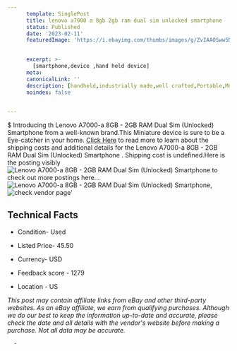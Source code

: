 ```yaml
---
      template: SinglePost
      title: lenovo a7000 a 8gb 2gb ram dual sim unlocked smartphone 
      status: Published
      date: '2023-02-11'
      featuredImage: 'https://i.ebayimg.com/thumbs/images/g/ZvIAAOSww5NhGCQy/s-l225.jpg'
       

      excerpt: >-
        [smartphone,device ,hand held device]
      meta:
      canonicalLink: ''
      description: [handheld,industrially made,well crafted,Portable,Mobile,Compact,Convenient,Lightweight,Maneuverable,Man-portable,Miniature,Carriable,Hand-held,Light,Holdable,Transportable,Mobile device,Pocket-sized,On-the-go,Wireless,Cordless,Compact size,Convenient size, smartphone,device ,hand held device]
      noindex: false
      

---
```

$
      Introducing th Lenovo A7000-a 8GB - 2GB RAM Dual Sim (Unlocked) Smartphone  from a well-known brand.This Miniature device  is sure to be a Eye-catcher in your home. [Click Here](https://www.ebay.com/itm/154569627402?hash=item23fd11570a%3Ag%3AZvIAAOSww5NhGCQy&mkevt=1&mkcid=1&mkrid=711-53200-19255-0&campid=%253CePNCampaignId%253E&customid=%253CreferenceId%253E&toolid=10049) to read more to learn about the shipping costs and additional details for the Lenovo A7000-a 8GB - 2GB RAM Dual Sim (Unlocked) Smartphone . Shipping cost is undefined.Here is the posting visibly ![Lenovo A7000-a 8GB - 2GB RAM Dual Sim (Unlocked) Smartphone ](https://i.ebayimg.com/thumbs/images/g/ZvIAAOSww5NhGCQy/s-l225.jpg) to check out more postings here... ![Lenovo A7000-a 8GB - 2GB RAM Dual Sim (Unlocked) Smartphone ](https://i.ebayimg.com/images/g/ZvIAAOSww5NhGCQy/s-l1600.jpg), ![check vendor page](https://origin-galleryplus.ebayimg.com/ws/web/154569627402_2_0_1/225x225.jpg,https://origin-galleryplus.ebayimg.com/ws/web/154569627402_3_0_1/225x225.jpg,https://origin-galleryplus.ebayimg.com/ws/web/154569627402_4_0_1/225x225.jpg,https://origin-galleryplus.ebayimg.com/ws/web/154569627402_5_0_1/225x225.jpg,https://origin-galleryplus.ebayimg.com/ws/web/154569627402_6_0_1/225x225.jpg)'

      

 ## Technical Facts 



     
      

 - Condition- Used 


      

 - Listed Price- 45.50 


      

 - Currency- USD 


      

 - Feedback score - 1279 


      

 - Location - US 


      
      

 *_This post may contain affiliate links from eBay and other third-party websites. As an eBay affiliate, we earn from qualifying purchases. Although we do our best to keep the information up-to-date and accurate, please check the date and all details with the vendor's website before making a purchase. Not all data may be accurate._*




      -
